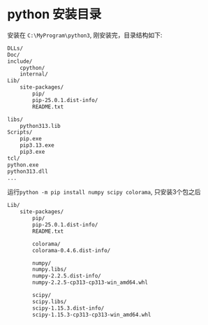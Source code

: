 # python 安装目录

安装在 `C:\MyProgram\python3`, 刚安装完，目录结构如下:

```bash
DLLs/
Doc/
include/
    cpython/
    internal/
Lib/
    site-packages/
        pip/
        pip-25.0.1.dist-info/
        README.txt

libs/
    python313.lib
Scripts/
    pip.exe
    pip3.13.exe
    pip3.exe
tcl/
python.exe
python313.dll
...
```

运行`python -m pip install numpy scipy colorama`, 只安装3个包之后

```bash
Lib/
    site-packages/
        pip/
        pip-25.0.1.dist-info/
        README.txt

        colorama/
        colorama-0.4.6.dist-info/

        numpy/
        numpy.libs/
        numpy-2.2.5.dist-info/
        numpy-2.2.5-cp313-cp313-win_amd64.whl

        scipy/
        scipy.libs/
        scipy-1.15.3.dist-info/
        scipy-1.15.3-cp313-cp313-win_amd64.whl

```